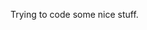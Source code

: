 Trying to code some nice stuff.
<!---
- 👋 Hi, I’m @Fiordarancio
- 👀 I’m interested in game development, design and illustration
- 💻 I'm working on software developlemt
- 🌱 I’m currently refining my Android skills, and learning more Unity and C#
- 💞️ I’m looking to collaborate on making games and cool apps
- 🕹 How to play some of my games: on [itch.io](https://fiordarancio.itch.io/), on [GGJ.org](https://globalgamejam.org/users/fiordarancio)
- 📫 How to reach me: on Discord Fiordarancio#7870, on Telegram @Fiordarancio
--->

<!---
Fiordarancio/Fiordarancio is a ✨ special ✨ repository because its `README.md` (this file) appears on your GitHub profile.
You can click the Preview link to take a look at your changes.
--->
